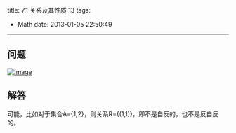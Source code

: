 title: 7.1 关系及其性质 13
tags:
  - Math
date: 2013-01-05 22:50:49
---

## 问题

[![image](http://freewind.me/wp-content/uploads/2013/01/image_thumb88.png "image")](http://freewind.me/wp-content/uploads/2013/01/image88.png)

## 解答

可能，比如对于集合A={1,2}，则关系R={(1,1)}，即不是自反的，也不是反自反的。